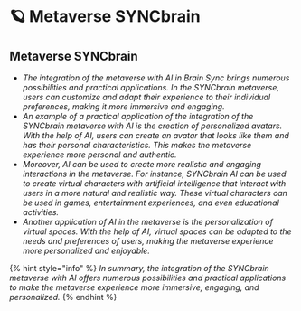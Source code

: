 # 🪐 Metaverse SYNCbrain

## Metaverse SYNCbrain

* _The integration of the metaverse with AI in Brain Sync brings numerous possibilities and practical applications. In the SYNCbrain metaverse, users can customize and adapt their experience to their individual preferences, making it more immersive and engaging._
* _An example of a practical application of the integration of the SYNCbrain metaverse with AI is the creation of personalized avatars. With the help of AI, users can create an avatar that looks like them and has their personal characteristics. This makes the metaverse experience more personal and authentic._
* _Moreover, AI can be used to create more realistic and engaging interactions in the metaverse. For instance, SYNCbrain AI can be used to create virtual characters with artificial intelligence that interact with users in a more natural and realistic way. These virtual characters can be used in games, entertainment experiences, and even educational activities._
* _Another application of AI in the metaverse is the personalization of virtual spaces. With the help of AI, virtual spaces can be adapted to the needs and preferences of users, making the metaverse experience more personalized and enjoyable._

{% hint style="info" %}
_In summary, the integration of the SYNCbrain metaverse with AI offers numerous possibilities and practical applications to make the metaverse experience more immersive, engaging, and personalized._
{% endhint %}
